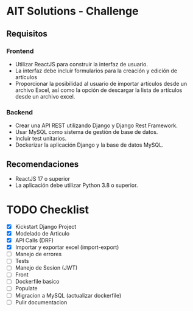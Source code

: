 # AIT Solutions - Challenge

## Requisitos
### Frontend
- Utilizar ReactJS para construir la interfaz de usuario.
- La interfaz debe incluir formularios para la creación y edición de artículos
- Proporcionar la posibilidad al usuario de importar artículos desde un archivo Excel, así como la opción de descargar la lista de artículos desde un archivo excel.
### Backend
- Crear una API REST utilizando Django y Django Rest Framework.
- Usar MySQL como sistema de gestión de base de datos.
- Incluir test unitarios.
- Dockerizar la aplicación Django y la base de datos MySQL.


## Recomendaciones
- ReactJS 17 o superior
- La aplicación debe utilizar Python 3.8 o superior.

# TODO Checklist
- [X] Kickstart Django Project
- [X] Modelado de Articulo
- [X] API Calls (DRF)
- [X] Importar y exportar excel (import-export)
- [ ] Manejo de errores
- [ ] Tests
- [ ] Manejo de Sesion (JWT)
- [ ] Front
- [ ] Dockerfile basico
- [ ] Populate
- [ ] Migracion a MySQL (actualizar dockerfile)
- [ ] Pulir documentacion
